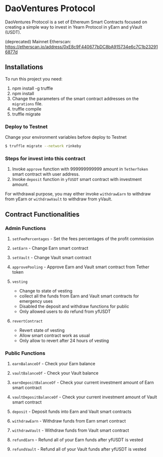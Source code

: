 # DaoVentures Protocol

DaoVentures Protocol is a set of Ethereum Smart Contracts focused on creating a simple way to invest in Yearn Protocol in yEarn and yVault (USDT).

(deprecated) Mainnet Etherscan: https://etherscan.io/address/0xE8c9F440677bDC8bA915734e6c7C1b232916877d

## Installations

To run this project you need:

1. npm install -g truffle
2. npm install
3. Change the parameters of the smart contract addresses on the `migrations` file.
4. truffle compile
5. truffle migrate

### Deploy to Testnet

Change your environment variables before deploy to Testnet

```sh
$ truffle migrate --network rinkeby
```

### Steps for invest into this contract

1. Invoke `approve` function with 999999999999 amount in `TetherToken` smart contract with user address.
2. Invoke `deposit` function in `yfUSDT` smart contract with investment amount.

For withdrawal purpose, you may either invoke `withdrawEarn` to withdraw from yEarn or `withdrawVault` to withdraw from yVault.

## Contract Functionalities

### Admin Functions
1. `setFeePercentages` - Set the fees percentages of the profit commission

2. `setEarn` - Change Earn smart contract

3. `setVault` - Change Vault smart contract

4. `approvePooling` - Approve Earn and Vault smart contract from Tether token

5. `vesting` 
   - Change to state of vesting 
   - collect all the funds from Earn and Vault smart contracts for emergency uses
   - Disabled the deposit and withdraw functions for public
   - Only allowed users to do refund from yfUSDT
   
6. `revertContract` 
    - Revert state of vesting 
    - Allow smart contract work as usual
    - Only allow to revert after 24 hours of vesting
    
### Public Functions
1. `earnBalanceOf` - Check your Earn balance

2. `vaultBalanceOf` - Check your Vault balance

3. `earnDepositBalanceOf` - Check your current investment amount of Earn smart contract

4. `vaultDepositBalanceOf` - Check your current investment amount of Vault smart contract

5. `deposit` - Deposit funds into Earn and Vault smart contracts

6. `withdrawEarn` - Withdraw funds from Earn smart contract

7. `withdrawVault` - Withdraw funds from Vault smart contract

8. `refundEarn` - Refund all of your Earn funds after yfUSDT is vested

9. `refundVault` - Refund all of your Vault funds after yfUSDT is vested
